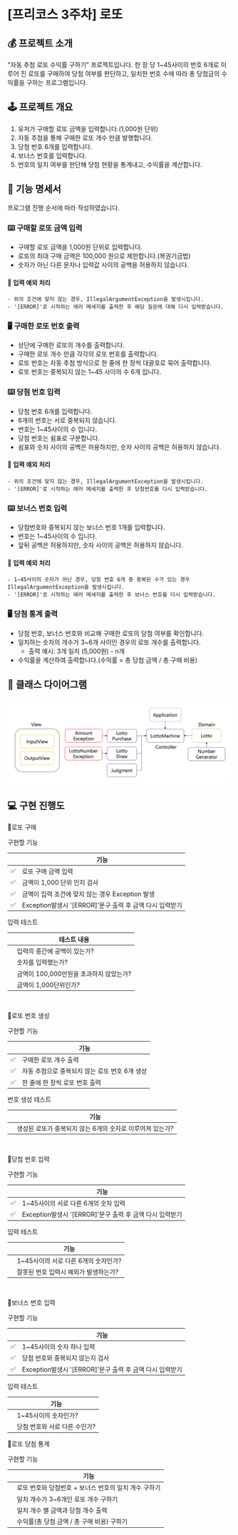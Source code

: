 # [프리코스 3주차] 로또

## 💰 프로젝트 소개
"자동 추첨 로또 수익률 구하기" 프로젝트입니다.
한 장 당 1~45사이의 번호 6개로 이루어 진 로또를 구매하여 당첨 여부를 판단하고, 일치한 번호 수에 따라 총 당첨금의 수익률을 구하는 프로그램입니다.

## 🕹 프로젝트 개요
1. 유저가 구매할 로또 금액을 입력합니다.(1,000원 단위)
2. 자동 추첨을 통해 구매한 로또 개수 만큼 발행합니다.
3. 당첨 번호 6개를 입력합니다.
4. 보너스 번호를 입력합니다.
5. 번호의 일치 여부를 판단해 당첨 현황을 통계내고, 수익률을 계산합니다.

## 📌 기능 명세서
프로그램 진행 순서에 따라 작성하였습니다.
### ⌨️ 구매할 로또 금액 입력
- 구매할 로또 금액을 1,000원 단위로 입력합니다.
- 로또의 최대 구매 금액은 100,000 원으로 제한합니다.(복권기금법)
- 숫자가 아닌 다른 문자나 입력값 사이의 공백을 허용하지 않습니다.

#### 🚨 입력 예외 처리
    - 위의 조건에 맞지 않는 경우, IllegalArgumentException을 발생시킵니다.
    - '[ERROR]'로 시작하는 에러 메세지를 출력한 후 해당 질문에 대해 다시 입력받습니다.

### 🖥 구매한 로또 번호 출력
- 상단에 구매한 로또의 개수를 출력합니다.
- 구매한 로또 개수 만큼 각각의 로또 번호를 출력합니다.
- 로또 번호는 자동 추첨 방식으로 한 줄에 한 장씩 대괄호로 묶어 출력합니다.
- 로또 번호는 중복되지 않는 1~45 사이의 수 6개 입니다.

### ⌨️ 당첨 번호 입력
- 당첨 번호 6개를 입력합니다.
- 6개의 번호는 서로 중복되지 않습니다.
- 번호는 1~45사이의 수 입니다.
- 당첨 번호는 쉼표로 구분합니다.
- 쉼표와 숫자 사이의 공백은 허용하지만, 숫자 사이의 공백은 허용하지 않습니다.
#### 🚨 입력 예외 처리
    - 위의 조건에 맞지 않는 경우, IllegalArgumentException을 발생시킵니다.
    - '[ERROR]'로 시작하는 에러 메세지를 출력한 후 당첨번호를 다시 입력받습니다.

### ⌨️ 보너스 번호 입력
- 당첨번호와 중복되지 않는 보너스 번호 1개를 입력합니다.
- 번호는 1~45사이의 수 입니다.
- 앞뒤 공백은 허용하지만, 숫자 사이의 공백은 허용하지 않습니다.
#### 🚨 입력 예외 처리
    - 1~45사이의 숫자가 아닌 경우, 당첨 번호 6개 중 중복된 수가 있는 경우 IllegalArgumentException을 발생시킵니다.
    - '[ERROR]'로 시작하는 에러 메세지를 출력한 후 보너스 번호를 다시 입력받습니다.

### 🖥 당첨 통계 출력
- 당첨 번호, 보너스 번호와 비교해 구매한 로또의 당첨 여부를 확인합니다.
- 일치하는 숫자의 개수가 3~6개 사이인 경우의 로또 개수를 출력합니다.
  - 출력 예시: 3개 일치 (5,000원) - n개
- 수익률을 계산하여 출력합니다.(수익률 = 총 당첨 금액 / 총 구매 비용)

## 🔧 클래스 다이어그램
![class-diagram.png](class-diagram.png)
## 💻 구현 진행도
📍로또 구매

구현할 기능

|  | 기능                                       |
|--|------------------------------------------|
| ✅ | 로또 구매 금액 입력                              |
| ✅ | 금액이 1,000 단위 인지 검사                       |
| ✅ | 금액이 입력 조건에 맞지 않는 경우 Exception 발생         |
| ✅ | Exception발생시 '[ERROR]'문구 출력 후 금액 다시 입력받기 |

입력 테스트

|  | 테스트 내용                    |
|--|---------------------------|
|  | 입력의 중간에 공백이 있는가?          |
|  | 숫자를 입력했는가?                |
|  | 금액이 100,000만원을 초과하지 않았는가? |
|  | 금액이 1,000단위인가?            |

<br>

📍로또 번호 생성

구현할 기능

|  | 기능                          |
|--|-----------------------------|
| ✅ | 구매한 로또 개수 출력                |
| ✅ | 자동 추첨으로 중복되지 않는 로또 번호 6개 생성 |
| ✅ | 한 줄에 한 장씩 로또 번호 출력          |

번호 생성 테스트

|  | 기능                                |
|--|-----------------------------------|
|  | 생성된 로또가 중복되지 않는 6개의 숫자로 이루어져 있는가? |

<br>

📍당첨 번호 입력

구현할 기능

|  | 기능                      |
|--|-------------------------|
| ✅ | 1~45사이의 서로 다른 6개의 숫자 입력 |
| ✅| Exception발생시 '[ERROR]'문구 출력 후 금액 다시 입력받기 |

입력 테스트

|  | 기능                     |
|--|------------------------|
|  | 1~45사이의 서로 다른 6개의 숫자인가? |
|  | 잘못된 번호 입력시 예외가 발생하는가?  |
<br>

📍보너스 번호 입력

구현할 기능

|   | 기능                 |
|---|--------------------|
| ✅ | 1~45사이의 숫자 하나 입력   |
| ✅ | 당첨 번호와 중복되지 않는지 검사 |
| ✅ | Exception발생시 '[ERROR]'문구 출력 후 금액 다시 입력받기 |

입력 테스트

|   | 기능                |
|---|-------------------|
|   | 1~45사이의 숫자인가?     |
|   | 당첨 번호와 서로 다른 수인가? |

📍로또 당첨 통계

구현할 기능

|   | 기능                              |
|---|---------------------------------|
|   | 로또 번호와 당첨번호 + 보너스 번호의 일치 개수 구하기 |
|   | 일치 개수가 3~6개인 로또 개수 구하기          |
|   | 일치 개수 별 금액과 당첨 개수 출력            |
|   | 수익률(총 당첨 금액 / 총 구매 비용) 구하기      |